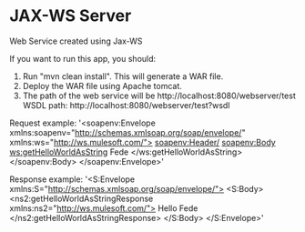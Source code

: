 JAX-WS Server
============

Web Service created using Jax-WS

If you want to run this app, you should:
1. Run "mvn clean install". This will generate a WAR file.
2. Deploy the WAR file using Apache tomcat.
3. The path of the web service will be http://localhost:8080/webserver/test
    WSDL path: http://localhost:8080/webserver/test?wsdl

Request example:
'<soapenv:Envelope xmlns:soapenv="http://schemas.xmlsoap.org/soap/envelope/" xmlns:ws="http://ws.mulesoft.com/">
   <soapenv:Header/>
   <soapenv:Body>
      <ws:getHelloWorldAsString>
         <arg0>Fede</arg0>
      </ws:getHelloWorldAsString>
   </soapenv:Body>
</soapenv:Envelope>'

Response example:
'<S:Envelope xmlns:S="http://schemas.xmlsoap.org/soap/envelope/">
   <S:Body>
      <ns2:getHelloWorldAsStringResponse xmlns:ns2="http://ws.mulesoft.com/">
         <return>Hello Fede</return>
      </ns2:getHelloWorldAsStringResponse>
   </S:Body>
</S:Envelope>'
